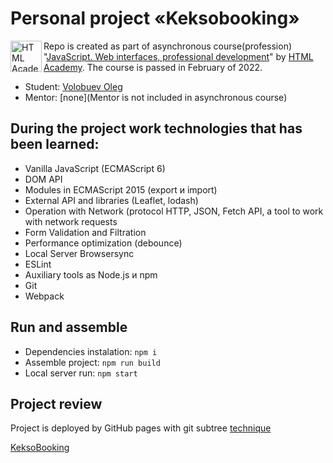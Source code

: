 # Personal project «Keksobooking»

<a href="https://htmlacademy.ru/intensive/javascript"><img align="left" width="50" height="50" alt="HTML Academy" src="https://up.htmlacademy.ru/static/img/intensive/javascript/logo-for-github-2.png"></a>

Repo is created as part of asynchronous course(profession) "[JavaScript. Web interfaces, professional development](https://htmlacademy.ru/intensive/javascript)" by [HTML Academy](https://htmlacademy.ru). The course is passed in February of 2022.

* Student: [Volobuev Oleg](https://htmlacademy.ru/profile/id1954459)
* Mentor: [none](Mentor is not included in asynchronous course)

## During the project work technologies that has been learned:

* Vanilla JavaScript (ECMAScript 6)
* DOM API
* Modules in ECMAScript 2015 (export и import)
* External API and libraries (Leaflet, lodash)
* Operation with Network (protocol HTTP, JSON, Fetch API, a tool to work with network requests
* Form Validation and Filtration
* Performance optimization (debounce)
* Local Server Browsersync
* ESLint
* Auxiliary tools as Node.js и npm
* Git
* Webpack

## Run and assemble

* Dependencies instalation: `npm i`
* Assemble project: `npm run build`
* Local server run: `npm start`

## Project review

Project is deployed by GitHub pages with git subtree [technique](https://gist.github.com/cobyism/4730490)

[KeksoBooking](https://insid1.github.io/keksoBooking/)
